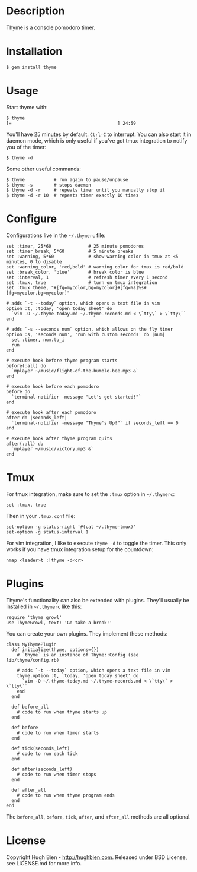 # Description

Thyme is a console pomodoro timer.

# Installation

    $ gem install thyme

# Usage

Start thyme with:

    $ thyme
    [=                                        ] 24:59

You'll have 25 minutes by default. `Ctrl-C` to interrupt. You can also start
it in daemon mode, which is only useful if you've got tmux integration to notify
you of the timer:

    $ thyme -d

Some other useful commands:

    $ thyme           # run again to pause/unpause
    $ thyme -s        # stops daemon
    $ thyme -d -r     # repeats timer until you manually stop it
    $ thyme -d -r 10  # repeats timer exactly 10 times

# Configure

Configurations live in the `~/.thymerc` file:

    set :timer, 25*60              # 25 minute pomodoros
    set :timer_break, 5*60         # 5 minute breaks
    set :warning, 5*60             # show warning color in tmux at <5 minutes, 0 to disable
    set :warning_color, 'red,bold' # warning color for tmux is red/bold
    set :break_color, 'blue'       # break color is blue
    set :interval, 1               # refresh timer every 1 second
    set :tmux, true                # turn on tmux integration
    set :tmux_theme, "#[fg=mycolor,bg=mycolor]#[fg=%s]%s#[fg=mycolor,bg=mycolor]"

    # adds `-t --today` option, which opens a text file in vim
    option :t, :today, 'open today sheet' do
      `vim -O ~/.thyme-today.md ~/.thyme-records.md < \`tty\` > \`tty\``
    end

    # adds `-s --seconds num` option, which allows on the fly timer
    option :s, 'seconds num', 'run with custom seconds' do |num|
      set :timer, num.to_i
      run
    end

    # execute hook before thyme program starts
    before(:all) do
      `mplayer ~/music/flight-of-the-bumble-bee.mp3 &`
    end

    # execute hook before each pomodoro
    before do
      `terminal-notifier -message "Let's get started!"`
    end

    # execute hook after each pomodoro
    after do |seconds_left|
      `terminal-notifier -message "Thyme's Up!"` if seconds_left == 0
    end

    # execute hook after thyme program quits
    after(:all) do
      `mplayer ~/music/victory.mp3 &`
    end

# Tmux

For tmux integration, make sure to set the `:tmux` option in `~/.thymerc`:

    set :tmux, true

Then in your `.tmux.conf` file:

    set-option -g status-right '#(cat ~/.thyme-tmux)'
    set-option -g status-interval 1

For vim integration, I like to execute `thyme -d` to toggle the timer. This only
works if you have tmux integration setup for the countdown:

    nmap <leader>t :!thyme -d<cr>

# Plugins

Thyme's functionality can also be extended with plugins. They'll usually be installed
in `~/.thymerc` like this:

    require 'thyme_growl'
    use ThymeGrowl, text: 'Go take a break!'

You can create your own plugins. They implement these methods:

    class MyThymePlugin
      def initialize(thyme, options={})
        # `thyme` is an instance of Thyme::Config (see lib/thyme/config.rb)

        # adds `-t --today` option, which opens a text file in vim
        thyme.option :t, :today, 'open today sheet' do
          `vim -O ~/.thyme-today.md ~/.thyme-records.md < \`tty\` > \`tty\``
        end
      end

      def before_all
        # code to run when thyme starts up
      end

      def before
        # code to run when timer starts
      end

      def tick(seconds_left)
        # code to run each tick
      end

      def after(seconds_left)
        # code to run when timer stops
      end

      def after_all
        # code to run when thyme program ends
      end
    end

The `before_all`, `before`, `tick`, `after`, and `after_all` methods are all optional.

# License

Copyright Hugh Bien - http://hughbien.com.
Released under BSD License, see LICENSE.md for more info.
